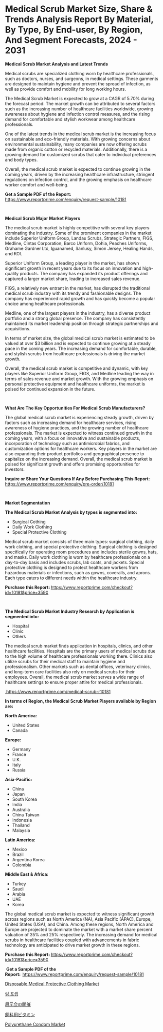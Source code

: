 <p><h1>Medical Scrub Market Size, Share & Trends Analysis Report By Material, By Type, By End-user, By Region, And Segment Forecasts, 2024 - 2031</h1></p><p><strong>Medical Scrub Market Analysis and Latest Trends</strong></p>
<p><p>Medical scrubs are specialized clothing worn by healthcare professionals, such as doctors, nurses, and surgeons, in medical settings. These garments are designed to maintain hygiene and prevent the spread of infection, as well as provide comfort and mobility for long working hours.</p><p>The Medical Scrub Market is expected to grow at a CAGR of 5.70% during the forecast period. The market growth can be attributed to several factors such as the increasing number of healthcare facilities worldwide, growing awareness about hygiene and infection control measures, and the rising demand for comfortable and stylish workwear among healthcare professionals.</p><p>One of the latest trends in the medical scrub market is the increasing focus on sustainable and eco-friendly materials. With growing concerns about environmental sustainability, many companies are now offering scrubs made from organic cotton or recycled materials. Additionally, there is a growing demand for customized scrubs that cater to individual preferences and body types.</p><p>Overall, the medical scrub market is expected to continue growing in the coming years, driven by the increasing healthcare infrastructure, stringent regulations on infection control, and the growing emphasis on healthcare worker comfort and well-being.</p></p>
<p><strong>Get a Sample PDF of the Report:&nbsp;</strong> <a href="https://www.reportprime.com/enquiry/request-sample/10181">https://www.reportprime.com/enquiry/request-sample/10181</a></p>
<p>&nbsp;</p>
<p><strong>Medical Scrub Major Market Players</strong></p>
<p><p>The medical scrub market is highly competitive with several key players dominating the industry. Some of the prominent companies in the market include Superior Uniform Group, Landau Scrubs, Strategic Partners, FIGS, Medline, Cintas Corporation, Barco Uniform, Dohia, Peaches Uniforms, Grahame Gardner Ltd, Iguanamed, Sanlusy, Simon Jersey, Healing Hands, and KOI.</p><p>Superior Uniform Group, a leading player in the market, has shown significant growth in recent years due to its focus on innovation and high-quality products. The company has expanded its product offerings and captured a larger market share, leading to increased sales revenue.</p><p>FIGS, a relatively new entrant in the market, has disrupted the traditional medical scrub industry with its trendy and fashionable designs. The company has experienced rapid growth and has quickly become a popular choice among healthcare professionals.</p><p>Medline, one of the largest players in the industry, has a diverse product portfolio and a strong global presence. The company has consistently maintained its market leadership position through strategic partnerships and acquisitions.</p><p>In terms of market size, the global medical scrub market is estimated to be valued at over $3 billion and is expected to continue growing at a steady pace in the coming years. The increasing demand for comfortable, durable, and stylish scrubs from healthcare professionals is driving the market growth.</p><p>Overall, the medical scrub market is competitive and dynamic, with key players like Superior Uniform Group, FIGS, and Medline leading the way in terms of sales revenue and market growth. With the growing emphasis on personal protective equipment and healthcare uniforms, the market is poised for continued expansion in the future.</p></p>
<p>&nbsp;</p>
<p><strong>What Are The Key Opportunities For Medical Scrub Manufacturers?</strong></p>
<p><p>The global medical scrub market is experiencing steady growth, driven by factors such as increasing demand for healthcare services, rising awareness of hygiene practices, and the growing number of healthcare professionals. The market is expected to witness continued growth in the coming years, with a focus on innovative and sustainable products, incorporation of technology such as antimicrobial fabrics, and customization options for healthcare workers. Key players in the market are also expanding their product portfolios and geographical presence to capitalize on the increasing demand. Overall, the medical scrub market is poised for significant growth and offers promising opportunities for investors.</p></p>
<p><strong>Inquire or Share Your Questions If Any Before Purchasing This Report:</strong> <a href="https://www.reportprime.com/enquiry/pre-order/10181">https://www.reportprime.com/enquiry/pre-order/10181</a></p>
<p>&nbsp;</p>
<p><strong>Market Segmentation</strong></p>
<p><strong>The Medical Scrub Market Analysis by types is segmented into:</strong></p>
<p><ul><li>Surgical Cothing</li><li>Daily Work Clothing</li><li>Special Protective Clothing</li></ul></p>
<p><p>Medical scrub market consists of three main types: surgical clothing, daily work clothing, and special protective clothing. Surgical clothing is designed specifically for operating room procedures and includes sterile gowns, hats, and masks. Daily work clothing is worn by healthcare professionals on a day-to-day basis and includes scrubs, lab coats, and jackets. Special protective clothing is designed to protect healthcare workers from hazardous materials or infections, such as gowns, coveralls, and aprons. Each type caters to different needs within the healthcare industry.</p></p>
<p><strong>Purchase this Report:&nbsp;</strong><a href="https://www.reportprime.com/checkout?id=10181&price=3590">https://www.reportprime.com/checkout?id=10181&price=3590</a></p>
<p>&nbsp;</p>
<p><strong>The Medical Scrub Market Industry Research by Application is segmented into:</strong></p>
<p><ul><li>Hospital</li><li>Clinic</li><li>Others</li></ul></p>
<p><p>The medical scrub market finds application in hospitals, clinics, and other healthcare facilities. Hospitals are the primary users of medical scrubs due to the high volume of healthcare professionals working there. Clinics also utilize scrubs for their medical staff to maintain hygiene and professionalism. Other markets such as dental offices, veterinary clinics, and long-term care facilities also rely on medical scrubs for their employees. Overall, the medical scrub market serves a wide range of healthcare settings to ensure proper attire for medical professionals.</p></p>
<p><a href="https://www.reportprime.com/medical-scrub-r10181">&nbsp;https://www.reportprime.com/medical-scrub-r10181</a></p>
<p><strong>In terms of Region, the Medical Scrub Market Players available by Region are:</strong></p>
<p>
    <p> <strong> North America: </strong>
        <ul>
            <li>United States</li>
            <li>Canada</li>
        </ul>
        </p> 
    <p> <strong> Europe: </strong>
        <ul>
            <li>Germany</li>
            <li>France</li>
            <li>U.K.</li>
            <li>Italy</li>
            <li>Russia</li>
        </ul>
        </p> 
    <p> <strong> Asia-Pacific: </strong>
        <ul>
            <li>China</li>
            <li>Japan</li>
            <li>South Korea</li>
            <li>India</li>
            <li>Australia</li>
            <li>China Taiwan</li>
            <li>Indonesia</li>
            <li>Thailand</li>
            <li>Malaysia</li>
        </ul>
        </p> 
    <p> <strong> Latin America: </strong>
        <ul>
            <li>Mexico</li>
            <li>Brazil</li>
            <li>Argentina Korea</li>
            <li>Colombia</li>
        </ul>
        </p> 
    <p> <strong> Middle East & Africa: </strong>
        <ul>
            <li>Turkey</li>
            <li>Saudi</li>
            <li>Arabia</li>
            <li>UAE</li>
            <li>Korea</li>
        </ul>
    </p>
    </p>
<p><p>The global medical scrub market is expected to witness significant growth across regions such as North America (NA), Asia Pacific (APAC), Europe, United States (USA), and China. Among these regions, North America and Europe are projected to dominate the market with a market share percent valuation of 35% and 25% respectively. The increasing demand for medical scrubs in healthcare facilities coupled with advancements in fabric technology are anticipated to drive market growth in these regions.</p></p>
<p><strong>Purchase this Report: </strong><a href="https://www.reportprime.com/checkout?id=10181&price=3590">https://www.reportprime.com/checkout?id=10181&price=3590</a></p>
<p>&nbsp;<strong>Get a Sample PDF of the Report:&nbsp;&nbsp;</strong><a href="https://www.reportprime.com/enquiry/request-sample/10181">https://www.reportprime.com/enquiry/request-sample/10181</a></p>
<p><strong></strong></p>
<p><p><a href="https://github.com/NikolasKirlin2023/Market-Research-Report-List-1/blob/main/disposable-medical-protective-clothing-market.md">Disposable Medical Protective Clothing Market</a></p><p><a href="https://github.com/rustymarie2024/Market-Research-Report-List-1/blob/main/336388874170.md">링 포셉</a></p><p><a href="https://github.com/mares423/Market-Research-Report-List-1/blob/main/651712079277.md">展示会の開催</a></p><p><a href="https://github.com/FredaJerde/Market-Research-Report-List-1/blob/main/264851279278.md">飼料用ビタミン</a></p><p><a href="https://issuu.com/reportprime-2/docs/polyurethane-condom-market-size-2030.pptx">Polyurethane Condom Market</a></p></p>